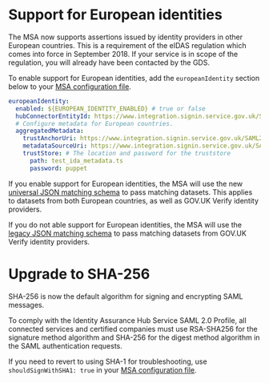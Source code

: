 # Support for European identities

The MSA now supports assertions issued by identity providers in other European countries. This is a requirement of the eIDAS regulation which comes into force in September 2018. If your service is in scope of the regulation, you will already have been contacted by the GDS.

To enable support for European identities, add the `europeanIdentity` section below to your [MSA configuration file](http://alphagov.github.io/rp-onboarding-tech-docs/pages/matching/matchingserviceadapter.html#in-the-field-europeanidentity).

```yaml
europeanIdentity:
  enabled: ${EUROPEAN_IDENTITY_ENABLED} # true or false
  hubConnectorEntityId: https://www.integration.signin.service.gov.uk/SAML2/metadata/connector # The URL of the metadata for the node that requests and receives identities from European countries.
  # Configure metadata for European countries.
  aggregatedMetadata:
    trustAnchorUri: https://www.integration.signin.service.gov.uk/SAML2/metadata/trust-anchor # The location of the trust anchor used to validate country metadata
    metadataSourceUri: https://www.integration.signin.service.gov.uk/SAML2/metadata/aggregator # The location of the aggregated country metadata
    trustStore: # The location and password for the truststore
      path: test_ida_metadata.ts
      password: puppet
```

If you enable support for European identities, the MSA will use the new [universal JSON matching schema](http://alphagov.github.io/rp-onboarding-tech-docs/pages/matching/buildmatchingservice.html#jsonschema) to pass matching datasets. This applies to datasets from both European countries, as well as GOV.UK Verify identity providers.

If you do not able support for European identities, the MSA will use the [legacy JSON matching schema](http://alphagov.github.io/rp-onboarding-tech-docs/pages/matching/legacyJSONschema.html#legacyjsonschema) to pass matching datasets from GOV.UK Verify identity providers.

# Upgrade to SHA-256

SHA-256 is now the default algorithm for signing and encrypting SAML messages.

To comply with the Identity Assurance Hub Service SAML 2.0 Profile, all connected services and certified companies must use RSA-SHA256 for the signature method algorithm and SHA-256 for the digest method algorithm in the SAML authentication requests.

If you need to revert to using SHA-1 for troubleshooting, use `shouldSignWithSHA1: true` in your [MSA configuration file](http://alphagov.github.io/rp-onboarding-tech-docs/pages/matching/matchingserviceadapter.html#configuremsa).
